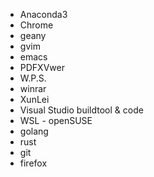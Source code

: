 - Anaconda3
- Chrome
- geany
- gvim
- emacs
- PDFXVwer
- W.P.S.
- winrar
- XunLei
- Visual Studio buildtool & code
- WSL - openSUSE
- golang
- rust
- git
- firefox
